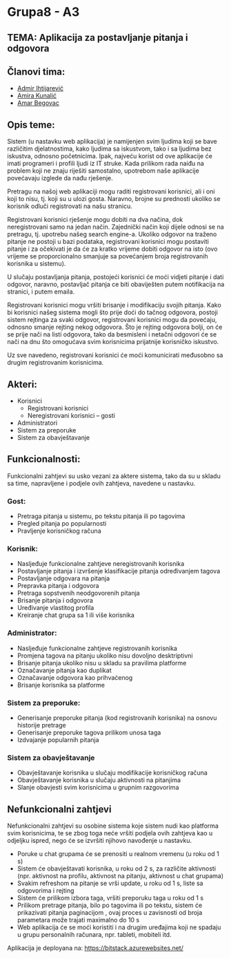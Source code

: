 
# Grupa8 - A3
## TEMA: Aplikacija za postavljanje pitanja i odgovora 

## Članovi tima:

* [Admir Ihtijarević](https://github.com/Admir-Walker)
* [Amira Kunalić](https://github.com/akunalic1)
* [Amar Begovac](https://github.com/abegovac2)

## Opis teme:

Sistem (u nastavku web aplikacija) je namijenjen svim ljudima koji se bave različitim djelatnostima, kako ljudima sa iskustvom, tako i sa ljudima bez iskustva, odnosno početnicima. Ipak, najveću korist od ove aplikacije će imati programeri i profili ljudi iz IT struke. Kada prilikom rada naiđu na problem koji ne znaju riješiti samostalno, upotrebom naše aplikacije povećavaju izglede da nađu rješenje.

Pretragu na našoj web aplikaciji mogu raditi registrovani korisnici, ali i oni koji to nisu, tj. koji su u ulozi gosta. Naravno, brojne su prednosti ukoliko se korisnik odluči registrovati na našu stranicu.

Registrovani korisnici rješenje mogu dobiti na dva načina, dok neregistrovani samo na jedan način. Zajednički način koji dijele odnosi se na pretragu, tj. upotrebu našeg search engine-a. Ukoliko odgovor na traženo pitanje ne postoji u bazi podataka, registrovani korisnici mogu postaviti pitanje i za očekivati je da će za kratko vrijeme dobiti odgovor na isto (ovo vrijeme se proporcionalno smanjuje sa povećanjem broja registrovanih korisnika u sistemu).

U slučaju postavljanja pitanja, postojeći korisnici će moći vidjeti pitanje i dati odgovor, naravno, postavljač pitanja ce biti obaviješten putem notifikacija na stranici, i putem emaila.

Registrovani korisnici mogu vršiti brisanje i modifikaciju svojih pitanja. Kako bi korisnici našeg sistema mogli što prije doći do tačnog odgovora, postoji sistem rejtinga za svaki odgovor, registrovani korisnici mogu da povećaju, odnosno smanje rejting nekog odgovora. Što je rejting odgovora bolji, on će se prije nači na listi odgovora, tako da besmisleni i netačni odgovori će se nači na dnu što omogućava svim korisnicima prijatnije korisničko iskustvo.

Uz sve navedeno, registrovani korisnici će moći komunicirati međusobno sa drugim registrovanim korisnicima.

## Akteri:

* Korisnici
  * Registrovani korisnici
  * Neregistrovani korisnici – gosti
* Administratori
* Sistem za preporuke
* Sistem za obavještavanje


## Funkcionalnosti:

Funkcionalni zahtjevi su usko vezani za aktere sistema, tako da su u skladu sa time, napravljene i podjele ovih zahtjeva, navedene u nastavku.

### Gost:

*	Pretraga pitanja u sistemu, po tekstu pitanja ili po tagovima 
*	Pregled pitanja po popularnosti
*	Pravljenje korisničkog računa

### Korisnik:

*	Nasljeđuje funkcionalne zahtjeve neregistrovanih korisnika
*	Postavljanje pitanja i izvršenje klasifikacije pitanja određivanjem tagova
*	Postavljanje odgovara na pitanja
*	Prepravka pitanja i odgovora
*	Pretraga sopstvenih neodgovorenih pitanja
*	Brisanje pitanja i odgovora
*	Uređivanje vlastitog profila
*	Kreiranje chat grupa sa 1 ili više korisnika


### Administrator:

*	Nasljeđuje funkcionalne zahtjeve registrovanih korisnika
*	Promjena tagova na pitanju ukoliko nisu dovoljno desktriptivni
*	Brisanje pitanja ukoliko nisu u skladu sa pravilima platforme
*	Označavanje pitanja kao duplikat
*	Označavanje odgovora kao prihvaćenog
*	Brisanje korisnika sa platforme

### Sistem za preporuke:
* Generisanje preporuke pitanja (kod registrovanih korisnika) na osnovu historije pretrage
*	Generisanje preporuke tagova prilikom unosa taga
* Izdvajanje popularnih pitanja

### Sistem za obavještavanje
* Obavještavanje korisnika u slučaju modifikacije korisničkog računa
*	Obavještavanje korisnika u slučaju aktivnosti na pitanjima
*	Slanje obavjesti svim korisnicima u grupnim razgovorima


## Nefunkcionalni zahtjevi

Nefunkcionalni zahtjevi su osobine sistema koje sistem nudi kao platforma svim korisnicima, te se zbog toga neće vršiti podjela ovih zahtjeva kao u odjeljku ispred, nego će se izvršiti njihovo navođenje u nastavku.
* Poruke u chat grupama će se prenositi u realnom vremenu (u roku od 1 s)
* Sistem će obavještavati korisnika, u roku od 2 s, za različite aktivnosti (npr. aktivnost na profilu, aktivnost na pitanju, aktivnost u chat grupama)
* Svakim refreshom na pitanje se vrši update, u roku od 1 s, liste sa odgovorima i rejting
* Sistem će prilikom izbora taga, vršiti preporuku taga u roku od 1 s
* Prilikom pretrage pitanja, bilo po tagovima ili po tekstu, sistem će prikazivati pitanja paginacijom , ovaj proces u zavisnosti od broja parametara može trajati maximalno do 10 s
* Web aplikacija će se moći koristiti i na drugim uređajima koji ne spadaju u grupu personalnih računara, npr. tableti, mobiteli itd.

Aplikacija je deployana na:
https://bitstack.azurewebsites.net/
